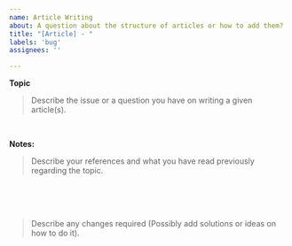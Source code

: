 ```yaml
---
name: Article Writing
about: A question about the structure of articles or how to add them?
title: "[Article] - "
labels: 'bug'
assignees: ''

---
```


**Topic**

<blockquote>Describe the issue or a question you have on writing a given article(s).</blockquote>


<br>

**Notes:**

<blockquote>Describe your references and what you have read previously regarding the topic.</blockquote>

<br>
<br>
<br>

<blockquote>Describe any changes required (Possibly add solutions or ideas on how to do it).</blockquote>

<br>
